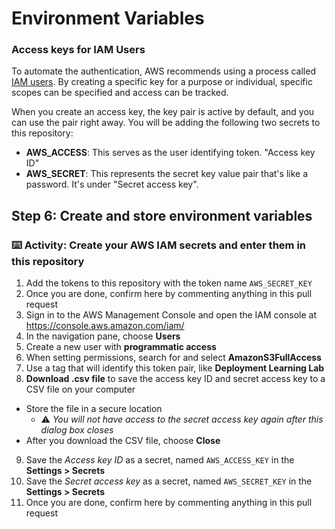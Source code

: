 # Environment Variables

### Access keys for IAM Users

To automate the authentication, AWS recommends using a process called [IAM users](https://docs.aws.amazon.com/IAM/latest/UserGuide/id_credentials_access-keys.html). By creating a specific key for a purpose or individual, specific scopes can be specified and access can be tracked.

When you create an access key, the key pair is active by default, and you can use the pair right away. You will be adding the following two secrets to this repository:

- **AWS_ACCESS**:  This serves as the user identifying token. "Access key ID"
- **AWS_SECRET**: This represents the secret key value pair that's like a password. It's under "Secret access key".

## Step 6: Create and store environment variables

### :keyboard: Activity: Create your AWS IAM secrets and enter them in this repository

1. Add the tokens to this repository with the token name `AWS_SECRET_KEY`
2. Once you are done, confirm here by commenting anything in this pull request
3. Sign in to the AWS Management Console and open the IAM console at https://console.aws.amazon.com/iam/
4. In the navigation pane, choose **Users**
5. Create a new user with **programmatic access**
6. When setting permissions, search for and select **AmazonS3FullAccess**
7. Use a tag that will identify this token pair, like **Deployment Learning Lab**
8. **Download .csv file** to save the access key ID and secret access key to a CSV file on your computer
  - Store the file in a secure location
    - ⚠️ _You will not have access to the secret access key again after this dialog box closes_
  - After you download the CSV file, choose **Close**
9. Save the _Access key ID_ as a secret, named `AWS_ACCESS_KEY` in the **Settings > Secrets**
10. Save the _Secret access key_ as a secret, named `AWS_SECRET_KEY` in the **Settings > Secrets**
11. Once you are done, confirm here by commenting anything in this pull request
